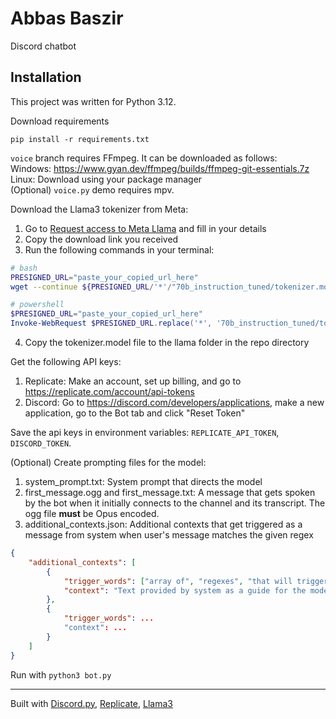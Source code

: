 # Abbas Baszir
Discord chatbot
## Installation
This project was written for Python 3.12.

Download requirements
```
pip install -r requirements.txt
```
`voice` branch requires FFmpeg. It can be downloaded as follows: \
Windows: https://www.gyan.dev/ffmpeg/builds/ffmpeg-git-essentials.7z \
Linux: Download using your package manager \
(Optional) `voice.py` demo requires mpv.

Download the Llama3 tokenizer from Meta:
1. Go to [Request access to Meta Llama](https://llama.meta.com/llama-downloads) and fill in your details
2. Copy the download link you received
3. Run the following commands in your terminal:
```bash
# bash
PRESIGNED_URL="paste_your_copied_url_here"
wget --continue ${PRESIGNED_URL/'*'/"70b_instruction_tuned/tokenizer.model"}
```
```powershell
# powershell
$PRESIGNED_URL="paste_your_copied_url_here"
Invoke-WebRequest $PRESIGNED_URL.replace('*', '70b_instruction_tuned/tokenizer.model') -OutFile "tokenizer.model"
```
4. Copy the tokenizer.model file to the llama folder in the repo directory

Get the following API keys:
1. Replicate: Make an account, set up billing, and go to https://replicate.com/account/api-tokens
2. Discord: Go to https://discord.com/developers/applications, make a new application, go to the Bot tab and click "Reset Token"

Save the api keys in environment variables: `REPLICATE_API_TOKEN`, `DISCORD_TOKEN`.

(Optional) Create prompting files for the model:
1. system_prompt.txt: System prompt that directs the model
2. first_message.ogg and first_message.txt: A message that gets spoken by the bot when it initially connects to the channel and its transcript. The ogg file **must** be Opus encoded.
3. additional_contexts.json: Additional contexts that get triggered as a message from system when user's message matches the given regex
```json
{
    "additional_contexts": [
        {
            "trigger_words": ["array of", "regexes", "that will trigger the context", "case-insensitive"],
            "context": "Text provided by system as a guide for the model when context gets triggered"
        },
        {
            "trigger_words": ...
            "context": ...
        }
    ]
}
```

Run with `python3 bot.py`

---
Built with [Discord.py](https://github.com/Rapptz/discord.py), [Replicate](https://replicate.com), [Llama3](https://llama.meta.com/llama3/)